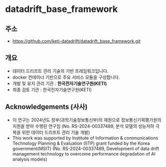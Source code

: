 # datadrift_base_framework

## 주소
- https://github.com/keti-datadrift/datadrift_base_framework.git

## 개요
- 데이터 드리프트 관리 기술의 기반 프레임워크입니다.
- docker 컨테이너 기반으로 주요 서비스 모듈을 구성합니다.
- 개발 및 유지 관리 기관 : __한국전자기술연구원(KETI)__
- 최종 검토 기관 : 한국전자기술연구원(KETI)

## Acknowledgements (사사)
- 이 연구는 2024년도 정부(과학기술정보통신부)의 재원으로 정보통신기획평가원의 지원을 받아 수행된 연구임 (No. RS-2024-00337489, 분석 모델의 성능저하 극복을 위한 데이터 드리프트 관리 기술 개발)
- This work was supported by Institute of Information & communications Technology Planning & Evaluation (IITP) grant funded by the Korea government(MSIT) (No. RS-2024-00337489, Development of data drift management technology to overcome performance degradation of AI analysis models)
